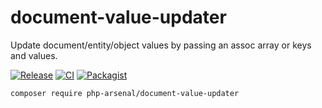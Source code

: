 # document-value-updater

Update document/entity/object values by passing an assoc array or keys and values. 

[![Release](https://img.shields.io/github/v/release/php-arsenal/document-value-updater)](https://github.com/php-arsenal/document-value-updater/releases)
[![CI](https://img.shields.io/github/workflow/status/php-arsenal/document-value-updater/CI)](https://github.com/php-arsenal/document-value-updater/actions/workflows/ci.yml)
[![Packagist](https://img.shields.io/packagist/dt/php-arsenal/document-value-updater)](https://packagist.org/packages/php-arsenal/document-value-updater)

```
composer require php-arsenal/document-value-updater
```
